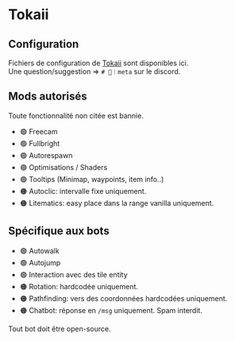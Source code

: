 # Tokaii

## Configuration
Fichiers de configuration de [Tokaii](https://tokaii.fr) sont disponibles ici.  
Une question/suggestion => `# 📡︱meta` sur le discord.

## Mods autorisés
Toute fonctionnalité non citée est bannie.

- 🟢 Freecam
- 🟢 Fullbright
- 🟢 Autorespawn
- 🟢 Optimisations / Shaders
- 🟢 Tooltips (Minimap, waypoints, item info..)
- 🟠 Autoclic: intervalle fixe uniquement.
- 🟠 Litematics: easy place dans la range vanilla uniquement.

## Spécifique aux bots
- 🟢 Autowalk
- 🟢 Autojump
- 🟢 Interaction avec des tile entity
- 🟠 Rotation: hardcodée uniquement.
- 🟠 Pathfinding: vers des coordonnées hardcodées uniquement.
- 🟠 Chatbot: réponse en `/msg` uniquement. Spam interdit.

Tout bot doit être open-source.
